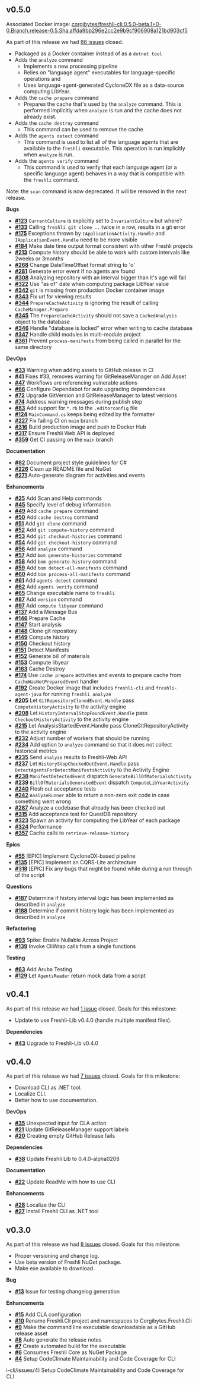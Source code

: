 ## v0.5.0
Associated Docker image: [corgibytes/freshli-cli:0.5.0-beta.1+0-0.Branch.release-0.5.Sha.affda9bb296e2cc2e9b9cf906908a121bd903cf5](https://hub.docker.com/r/corgibytes/freshli-cli/tags?page=1name=0.5.0-beta.1+0-0.Branch.release-0.5.Sha.affda9bb296e2cc2e9b9cf906908a121bd903cf5)

As part of this release we had [86 issues](https://github.com/corgibytes/freshli-cli/milestone/3?closed=1) closed.

- Packaged as a Docker container instead of as a `dotnet tool`
- Adds the `analyze` command
    - Implements a new processing pipeline
    - Relies on "language agent" executables for language-specific operations and
    - Uses language-agent-generated CycloneDX file as a data-source computing LibYear.
- Adds the `cache prepare` command
    - Prepares the cache that's used by the `analyze` command. This is performed implicitly when `analyze` is run and the cache does not already exist.
- Adds the `cache destroy` command
    - This command can be used to remove the cache
- Adds the `agents detect` command
    - This command is used to list all of the language agents that are available to the `freshli` executable. This operation is run implicitly when `analyze` is run.
- Adds the `agents verify` command
    - This command is used to verify that each language agent (or a specific language agent) behaves in a way that is compatible with the `freshli` command.

Note: the `scan` command is now deprecated. It will be removed in the next release.



__Bugs__

- [__#123__](https://github.com/corgibytes/freshli-cli/issues/123) `CurrentCulture` is explicitly set to `InvariantCulture` but where?
- [__#133__](https://github.com/corgibytes/freshli-cli/issues/133) Calling `freshli git clone ..` twice in a row, results in a git error
- [__#175__](https://github.com/corgibytes/freshli-cli/issues/175) Exceptions thrown by `IApplicationActivity.Handle` and `IApplicationEvent.Handle` need to be more visible
- [__#184__](https://github.com/corgibytes/freshli-cli/issues/184) Make date time output format consistent with other Freshli projects
- [__#213__](https://github.com/corgibytes/freshli-cli/issues/213) Compute history should be able to work with custom intervals like 2weeks or 3months
- [__#268__](https://github.com/corgibytes/freshli-cli/issues/268) Change DateTimeOffset format string to 'o'
- [__#281__](https://github.com/corgibytes/freshli-cli/issues/281) Generate error event if no agents are found
- [__#308__](https://github.com/corgibytes/freshli-cli/issues/308) Analyzing repository with an interval bigger than it's age will fail
- [__#322__](https://github.com/corgibytes/freshli-cli/issues/322) Use "as of" date when computing package LibYear value
- [__#342__](https://github.com/corgibytes/freshli-cli/issues/342) `git` is missing from production Docker container image
- [__#343__](https://github.com/corgibytes/freshli-cli/issues/343) Fix url for viewing results
- [__#344__](https://github.com/corgibytes/freshli-cli/issues/344) `PrepareCacheActivity` is ignoring the result of calling `CacheManager.Prepare`
- [__#345__](https://github.com/corgibytes/freshli-cli/issues/345) The `PrepareCacheActivity` should not save a `CachedAnalysis` object to the database
- [__#346__](https://github.com/corgibytes/freshli-cli/issues/346) Handle "database is locked" error when writing to cache database
- [__#347__](https://github.com/corgibytes/freshli-cli/issues/347) Handle child modules in multi-module project
- [__#361__](https://github.com/corgibytes/freshli-cli/issues/361) Prevent `process-manifests` from being called in parallel for the same directory

__DevOps__

- [__#33__](https://github.com/corgibytes/freshli-cli/issues/33) Warning when adding assets to GitHub release in CI
- [__#41__](https://github.com/corgibytes/freshli-cli/pull/41) Fixes #33, removes warning for GitReleaseManager on Add Asset
- [__#47__](https://github.com/corgibytes/freshli-cli/issues/47) Workflows are referencing vulnerable actions
- [__#66__](https://github.com/corgibytes/freshli-cli/issues/66) Configure Dependabot for auto upgrading dependencies
- [__#72__](https://github.com/corgibytes/freshli-cli/issues/72) Upgrade GitVersion and GitReleaseManager to latest versions
- [__#74__](https://github.com/corgibytes/freshli-cli/issues/74) Address warning messages during publish step
- [__#83__](https://github.com/corgibytes/freshli-cli/issues/83) Add support for `*.rb` to the `.editorconfig` file
- [__#124__](https://github.com/corgibytes/freshli-cli/issues/124) `MainCommand.cs` keeps being edited by the formatter
- [__#227__](https://github.com/corgibytes/freshli-cli/issues/227) Fix failing CI on `main` branch
- [__#316__](https://github.com/corgibytes/freshli-cli/issues/316) Build production image and push to Docker Hub
- [__#317__](https://github.com/corgibytes/freshli-cli/issues/317) Ensure Freshli Web API is deployed
- [__#359__](https://github.com/corgibytes/freshli-cli/issues/359) Get CI passing on the `main` branch

__Documentation__

- [__#82__](https://github.com/corgibytes/freshli-cli/issues/82) Document project style guidelines for C#
- [__#226__](https://github.com/corgibytes/freshli-cli/issues/226) Clean up README file and NuGet
- [__#271__](https://github.com/corgibytes/freshli-cli/issues/271) Auto-generate diagram for activities and events

__Enhancements__

- [__#25__](https://github.com/corgibytes/freshli-cli/issues/25) Add Scan and Help commands
- [__#45__](https://github.com/corgibytes/freshli-cli/issues/45) Specify level of debug information
- [__#49__](https://github.com/corgibytes/freshli-cli/issues/49) Add `cache prepare` command
- [__#50__](https://github.com/corgibytes/freshli-cli/issues/50) Add `cache destroy` command
- [__#51__](https://github.com/corgibytes/freshli-cli/issues/51) Add `git clone` command
- [__#52__](https://github.com/corgibytes/freshli-cli/issues/52) Add `git compute-history` command
- [__#53__](https://github.com/corgibytes/freshli-cli/issues/53) Add `git checkout-histories` command
- [__#54__](https://github.com/corgibytes/freshli-cli/issues/54) Add `git checkout-history` command
- [__#56__](https://github.com/corgibytes/freshli-cli/issues/56) Add `analyze` command
- [__#57__](https://github.com/corgibytes/freshli-cli/issues/57) Add `bom generate-histories` command
- [__#58__](https://github.com/corgibytes/freshli-cli/issues/58) Add `bom generate-history` command
- [__#59__](https://github.com/corgibytes/freshli-cli/issues/59) Add `bom detect-all-manifests` command
- [__#60__](https://github.com/corgibytes/freshli-cli/issues/60) Add `bom process-all-manifests` command
- [__#61__](https://github.com/corgibytes/freshli-cli/issues/61) Add `agents detect` command
- [__#62__](https://github.com/corgibytes/freshli-cli/issues/62) Add `agents verify` command
- [__#65__](https://github.com/corgibytes/freshli-cli/issues/65) Change executable name to `freshli`
- [__#87__](https://github.com/corgibytes/freshli-cli/issues/87) Add `version` command
- [__#97__](https://github.com/corgibytes/freshli-cli/issues/97) Add `compute libyear` command
- [__#137__](https://github.com/corgibytes/freshli-cli/issues/137) Add a Message Bus
- [__#146__](https://github.com/corgibytes/freshli-cli/issues/146) Prepare Cache
- [__#147__](https://github.com/corgibytes/freshli-cli/issues/147) Start analysis
- [__#148__](https://github.com/corgibytes/freshli-cli/issues/148) Clone git repository
- [__#149__](https://github.com/corgibytes/freshli-cli/issues/149) Compute history
- [__#150__](https://github.com/corgibytes/freshli-cli/issues/150) Checkout history
- [__#151__](https://github.com/corgibytes/freshli-cli/issues/151) Detect Manifests
- [__#152__](https://github.com/corgibytes/freshli-cli/issues/152) Generate bill of materials
- [__#153__](https://github.com/corgibytes/freshli-cli/issues/153) Compute libyear
- [__#163__](https://github.com/corgibytes/freshli-cli/issues/163) Cache Destroy
- [__#174__](https://github.com/corgibytes/freshli-cli/issues/174) Use `cache prepare` activities and events to prepare cache from `CacheWasNotPreparedEvent` handler
- [__#192__](https://github.com/corgibytes/freshli-cli/issues/192) Create Docker image that includes `freshli-cli` and `freshli-agent-java` for running `freshli analyze`
- [__#205__](https://github.com/corgibytes/freshli-cli/issues/205) Let `GitRepositoryClonedEvent.Handle` pass `ComputeHistoryActivity` to the activity engine
- [__#208__](https://github.com/corgibytes/freshli-cli/issues/208) Let `HistoryIntervalStopFoundEvent.Handle` pass `CheckoutHistoryActivity` to the activity engine
- [__#215__](https://github.com/corgibytes/freshli-cli/issues/215) Let AnalysisStartedEvent.Handle pass CloneGitRepositoryActivity to the activity engine
- [__#232__](https://github.com/corgibytes/freshli-cli/issues/232) Adjust number of workers that should be running
- [__#234__](https://github.com/corgibytes/freshli-cli/issues/234) Add option to `analyze` command so that it does not collect historical metrics
- [__#235__](https://github.com/corgibytes/freshli-cli/issues/235) Send `analyze` results to Freshli-Web API
- [__#237__](https://github.com/corgibytes/freshli-cli/issues/237) Let `HistoryStopCheckedOutEvent.Handle` pass `DetectAgentsForDetectManifestsActivity` to the Activity Engine
- [__#238__](https://github.com/corgibytes/freshli-cli/issues/238) `ManifestDetectedEvent` dispatch `GenerateBillOfMaterialsActivity`
- [__#239__](https://github.com/corgibytes/freshli-cli/issues/239) `BillOfMaterialsGeneratedEvent` dispatch `ComputeLibYearActivity`
- [__#240__](https://github.com/corgibytes/freshli-cli/issues/240) Flesh out acceptance tests
- [__#242__](https://github.com/corgibytes/freshli-cli/issues/242) `AnalyzeRunner` able to return a non-zero exit code in case something went wrong
- [__#287__](https://github.com/corgibytes/freshli-cli/issues/287) Analyze a codebase that already has been checked out
- [__#315__](https://github.com/corgibytes/freshli-cli/issues/315) Add acceptance test for QuestDB repository
- [__#323__](https://github.com/corgibytes/freshli-cli/issues/323) Spawn an activity for computing the LibYear of each package
- [__#324__](https://github.com/corgibytes/freshli-cli/issues/324) Performance
- [__#357__](https://github.com/corgibytes/freshli-cli/issues/357) Cache calls to `retrieve-release-history`

__Epics__

- [__#55__](https://github.com/corgibytes/freshli-cli/issues/55) [EPIC] Implement CycloneDX-based pipeline
- [__#135__](https://github.com/corgibytes/freshli-cli/issues/135) [EPIC] Implement an CQRS-Lite architecture
- [__#318__](https://github.com/corgibytes/freshli-cli/issues/318) [EPIC] Fix any bugs that might be found while during a run through of the script

__Questions__

- [__#187__](https://github.com/corgibytes/freshli-cli/issues/187) Determine if history interval logic has been implemented as described in `analyze`
- [__#188__](https://github.com/corgibytes/freshli-cli/issues/188) Determine if commit history logic has been implemented as described in `analyze`

__Refactoring__

- [__#93__](https://github.com/corgibytes/freshli-cli/issues/93) Spike: Enable Nullable Across Project
- [__#139__](https://github.com/corgibytes/freshli-cli/issues/139) Invoke CliWrap calls from a single functions

__Testing__

- [__#63__](https://github.com/corgibytes/freshli-cli/issues/63) Add Aruba Testing
- [__#129__](https://github.com/corgibytes/freshli-cli/issues/129) Let `AgentsReader` return mock data from a script

## v0.4.1


As part of this release we had [1 issue](https://github.com/corgibytes/freshli-cli/milestone/4?closed=1) closed.
Goals for this milestone:
- Update to use Freshli-Lib v0.4.0 (handle multiple manifest files).

__Dependencies__

- [__#43__](https://github.com/corgibytes/freshli-cli/pull/43) Upgrade to Freshli-Lib v0.4.0


## v0.4.0


As part of this release we had [7 issues](https://github.com/corgibytes/freshli-cli/milestone/2?closed=1) closed.
Goals for this milestone:

- Download CLI as .NET tool.
- Localize CLI.
- Better how to use documentation.

__DevOps__

- [__#35__](https://github.com/corgibytes/freshli-cli/issues/35) Unexpected input for CLA action
- [__#21__](https://github.com/corgibytes/freshli-cli/issues/21) Update GitReleaseManager support labels
- [__#20__](https://github.com/corgibytes/freshli-cli/issues/20) Creating empty GitHub Release fails

__Dependencies__

- [__#38__](https://github.com/corgibytes/freshli-cli/issues/38) Update Freshli Lib to 0.4.0-alpha0208

__Documentation__

- [__#22__](https://github.com/corgibytes/freshli-cli/issues/22) Update ReadMe with how to use CLI

__Enhancements__

- [__#28__](https://github.com/corgibytes/freshli-cli/issues/28) Localize the CLI
- [__#27__](https://github.com/corgibytes/freshli-cli/issues/27) Install Freshli CLI as .NET tool


## v0.3.0


As part of this release we had [8 issues](https://github.com/corgibytes/freshli-cli/milestone/1?closed=1) closed.
Goals for this milestone:

- Proper versioning and change log.
- Use beta version of Freshli NuGet package.
- Make exe available to download.

__Bug__

- [__#13__](https://github.com/corgibytes/freshli-cli/issues/13) Issue for testing changelog generation

__Enhancements__

- [__#15__](https://github.com/corgibytes/freshli-cli/issues/15) Add CLA configuration
- [__#10__](https://github.com/corgibytes/freshli-cli/issues/10) Rename Freshli.Cli project and namespaces to Corgibytes.Freshli.Cli
- [__#9__](https://github.com/corgibytes/freshli-cli/issues/9) Make the command line executable downloadable as a GitHub release asset
- [__#8__](https://github.com/corgibytes/freshli-cli/issues/8) Auto generate the release notes
- [__#7__](https://github.com/corgibytes/freshli-cli/issues/7) Create automated build for the executable
- [__#6__](https://github.com/corgibytes/freshli-cli/pull/6) Consumes Freshli Core as NuGet Package
- [__#4__](https://github.com/corgibytes/freshli-cli/issues/4) Setup CodeClimate Maintainability and Code Coverage for CLI


i-cli/issues/4) Setup CodeClimate Maintainability and Code Coverage for CLI


